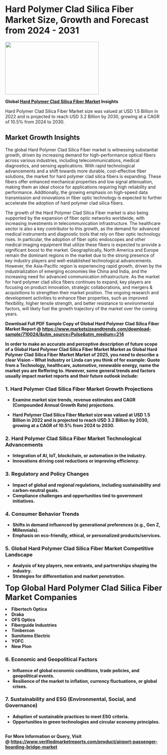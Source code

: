 <H1>Hard Polymer Clad Silica Fiber Market Size, Growth and Forecast from 2024 - 2031</H1><img class="aligncenter size-medium wp-image-584254" src="https://thirdeyenews.in/wp-content/uploads/2024/09/Global-Market-Research-300x168.jpeg" alt="" width="300" height="168" /><p><strong>Global&nbsp;<a href="https://www.marketsizeandtrends.com/download-sample/710024/&amp;utm_source=Pulse&amp;utm_medium=214">Hard Polymer Clad Silica Fiber Market</a> Insights</strong></p><p>Hard Polymer Clad Silica Fiber Market size was valued at USD 1.5 Billion in 2022 and is projected to reach USD 3.2 Billion by 2030, growing at a CAGR of 10.5% from 2024 to 2030.</p><p><h2>Market Growth Insights</h2> <p>The global Hard Polymer Clad Silica Fiber market is witnessing substantial growth, driven by increasing demand for high-performance optical fibers across various industries, including telecommunications, medical diagnostics, and sensing applications. With rapid technological advancements and a shift towards more durable, cost-effective fiber solutions, the market for hard polymer clad silica fibers is expanding. These fibers offer enhanced mechanical properties and low signal attenuation, making them an ideal choice for applications requiring high reliability and performance. Additionally, the growing emphasis on high-speed data transmission and innovations in fiber optic technology is expected to further accelerate the adoption of hard polymer clad silica fibers.</p> <p><strong></strong></p> <p>The growth of the Hard Polymer Clad Silica Fiber market is also being supported by the expansion of fiber optic networks worldwide, with increasing investments in telecommunication infrastructure. The healthcare sector is also a key contributor to this growth, as the demand for advanced medical instruments and diagnostic tools that rely on fiber optic technology rises. In particular, the adoption of fiber optic endoscopes and other medical imaging equipment that utilize these fibers is expected to provide a significant boost to the market. Geographically, North America and Europe remain the dominant regions in the market due to the strong presence of key industry players and well-established technological advancements. However, the Asia-Pacific region is experiencing rapid growth, driven by the industrialization of emerging economies like China and India, and the increasing need for advanced communication infrastructure. As the market for hard polymer clad silica fibers continues to expand, key players are focusing on product innovation, strategic collaborations, and mergers & acquisitions to strengthen their market position. The ongoing research and development activities to enhance fiber properties, such as improved flexibility, higher tensile strength, and better resistance to environmental factors, will likely fuel the growth trajectory of the market over the coming years. <p><strong></p><p><span class=""><strong>Download Full PDF Sample Copy of Global Hard Polymer Clad Silica Fiber Market Report</strong> @ <a href="https://www.marketsizeandtrends.com/download-sample/710024/&amp;utm_source=Pulse&amp;utm_medium=214" target="_blank">https://www.marketsizeandtrends.com/download-sample/710024/&amp;utm_source=Pulse&amp;utm_medium=214</a></span></p><p>In order to make an accurate and perceptive description of future scope of a Global&nbsp;Hard Polymer Clad Silica Fiber Market Market as Global&nbsp;Hard Polymer Clad Silica Fiber Market Market of 2025, you need to describe a clear Vision &ndash; What Industry or Linda can you think of for example: Quote from a Technology, healthcare, automotive, renewable energy, name the market you are Reffering to. However, some general trends and factors usually impact market reports and their future outlook include:</p><h3>1.&nbsp;<strong>Hard Polymer Clad Silica Fiber Market Growth Projections</strong></h3><ul><li>Examine market size trends, revenue estimates and CAGR (Compounded Annual Growth Rate) projections.</li><li><p>Hard Polymer Clad Silica Fiber Market size was valued at USD 1.5 Billion in 2022 and is projected to reach USD 3.2 Billion by 2030, growing at a CAGR of 10.5% from 2024 to 2030.</p></li></ul><h3>2.&nbsp;<strong>Hard Polymer Clad Silica Fiber Market Technological Advancements</strong></h3><ul><li>Integration of AI, IoT, blockchain, or automation in the industry.</li><li>Innovations driving cost reductions or improving efficiency.</li></ul><h3>3.&nbsp;<strong>Regulatory and Policy Changes</strong></h3><ul><li>Impact of global and regional regulations, including sustainability and carbon-neutral goals.</li><li>Compliance challenges and opportunities tied to government initiatives.</li></ul><h3>4.&nbsp;<strong>Consumer Behavior Trends</strong></h3><ul><li>Shifts in demand influenced by generational preferences (e.g., Gen Z, Millennials).</li><li>Emphasis on eco-friendly, ethical, or personalized products/services.</li></ul><h3>5.&nbsp;<strong>Global Hard Polymer Clad Silica Fiber Market Competitive Landscape</strong></h3><ul><li>Analysis of key players, new entrants, and partnerships shaping the industry.</li><li>Strategies for differentiation and market penetration.</li></ul><p data-pm-slice="1 1 []"><span style="color: inherit; font-family: inherit; font-size: 25px;">Top Global Hard Polymer Clad Silica Fiber Market Companies</span></p><div class="" data-test-id=""><p><li>Fibertech Optica</li><li> Draka</li><li> OFS Optics</li><li> Fiberguide Industries</li><li> Timbercon</li><li> Sumitomo Electric</li><li> YOFC</li><li> New Pion</li></p></div><h3>6.&nbsp;<strong>Economic and Geopolitical Factors</strong></h3><ul><li>Influence of global economic conditions, trade policies, and geopolitical events.</li><li>Resilience of the market to inflation, currency fluctuations, or global crises.</li></ul><h3>7.&nbsp;<strong>Sustainability and ESG (Environmental, Social, and Governance)</strong></h3><ul><li>Adoption of sustainable practices to meet ESG criteria.</li><li>Opportunities in green technologies and circular economy principles.</li></ul><h2><strong style="font-size: 14px;">For More Information or Query, Visit @&nbsp;</strong><a style="background-color: #ffffff; font-size: 14px;" href="https://www.marketsizeandtrends.com/report/hard-polymer-clad-silica-fiber-market/" target="_blank">https://www.verifiedmarketreports.com/product/airport-passenger-boarding-bridge-market</a></h2>
